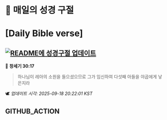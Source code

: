 # 🙏 매일의 성경 구절
# [Daily Bible verse]
## [![README에 성경구절 업데이트](https://github.com/DONGSUKA/first_test/actions/workflows/update-readme-bible.yml/badge.svg)](https://github.com/DONGSUKA/first_test/actions/workflows/update-readme-bible.yml)
<!-- START_BIBLE_VERSE -->
📖 **창세기 30:17**
> 하나님이 레아의 소원을 들으셨으므로 그가 임신하여 다섯째 아들을 야곱에게 낳은지라

🕊️ _업데이트 시각: 2025-09-18 20:22:01 KST_
  <!-- END_BIBLE_VERSE -->
## GITHUB_ACTION
